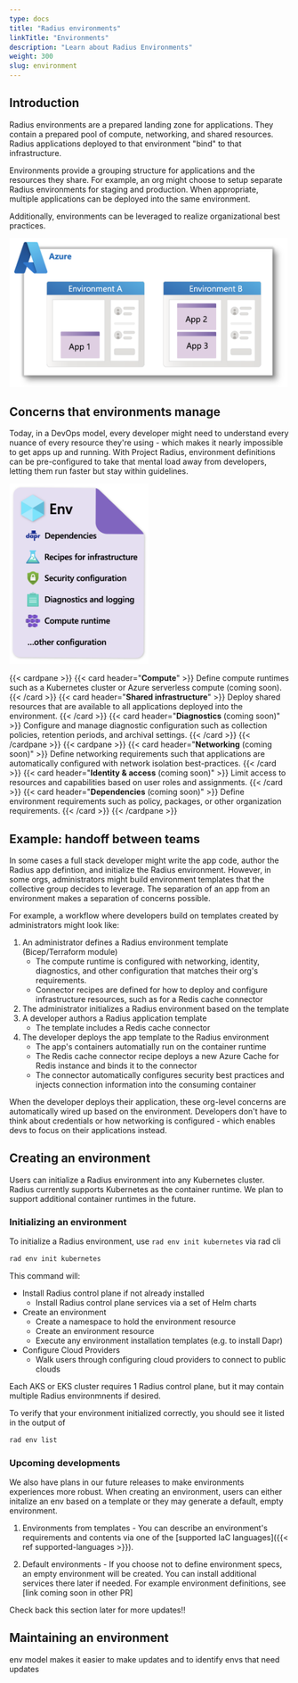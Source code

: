 ```yaml
---
type: docs
title: "Radius environments"
linkTitle: "Environments"
description: "Learn about Radius Environments"
weight: 300
slug: environment
---
```


## Introduction

Radius environments are a prepared landing zone for applications. They contain a prepared pool of compute, networking, and shared resources. Radius applications deployed to that environment "bind" to that infrastructure. 

Environments provide a grouping structure for applications and the resources they share. For example, an org might choose to setup separate Radius environments for staging and production. When appropriate, multiple applications can be deployed into the same environment.

Additionally, environments can be leveraged to realize organizational best practices. 

<img src="env-with-apps-example.png" alt="Diagram of multiple Radius environments deployed to Azure. One environment contains 1 app, the other environment contains multiple apps." width="500" />

## Concerns that environments manage

Today, in a DevOps model, every developer might need to understand every nuance of every resource they're using - which makes it nearly impossible to get apps up and running. With Project Radius, environment definitions can be pre-configured to take that mental load away from developers, letting them run faster but stay within guidelines.

<img src="env-template-example.png" alt="Diagram of the contents of an environment" width="250px" /><br />

{{< cardpane >}}
{{< card header="**Compute**" >}}
Define compute runtimes such as a Kubernetes cluster or Azure serverless compute (coming soon).
{{< /card >}}
{{< card header="**Shared infrastructure**" >}}
Deploy shared resources that are available to all applications deployed into the environment.
{{< /card >}}
{{< card header="**Diagnostics** (coming soon)" >}}
Configure and manage diagnostic configuration such as collection policies, retention periods, and archival settings.
{{< /card >}}
{{< /cardpane >}}
{{< cardpane >}}
{{< card header="**Networking** (coming soon)" >}}
Define networking requirements such that applications are automatically configured with network isolation best-practices.
{{< /card >}}
{{< card header="**Identity & access** (coming soon)" >}}
Limit access to resources and capabilities based on user roles and assignments.
{{< /card >}}
{{< card header="**Dependencies** (coming soon)" >}}
Define environment requirements such as policy, packages, or other organization requirements.
{{< /card >}}
{{< /cardpane >}}

## Example: handoff between teams

In some cases a full stack developer might write the app code, author the Radius app defintion, and initialize the Radius environment. However, in some orgs, administrators might build environment templates that the collective group decides to leverage. The separation of an app from an environment makes a separation of concerns possible.

For example, a workflow where developers build on templates created by administrators might look like: 

1. An administrator defines a Radius environment template (Bicep/Terraform module)
   - The compute runtime is configured with networking, identity, diagnostics, and other configuration that matches their org's requirements.
   - Connector recipes are defined for how to deploy and configure infrastructure resources, such as for a Redis cache connector
1. The administrator initializes a Radius environment based on the template
1. A developer authors a Radius application template
   - The template includes a Redis cache connector
1. The developer deploys the app template to the Radius environment
   - The app's containers automatially run on the container runtime
   - The Redis cache connector recipe deploys a new Azure Cache for Redis instance and binds it to the connector
   - The connector automatically configures security best practices and injects connection information into the consuming container

When the developer deploys their application, these org-level concerns are automatically wired up based on the environment. Developers don't have to think about credentials or how networking is configured - which enables devs to focus on their applications instead.

## Creating an environment

Users can initialize a Radius environment into any Kubernetes cluster. Radius currently supports Kubernetes as the container runtime. We plan to support additional container runtimes in the future.

### Initializing an environment

To initialize a Radius environment, use `rad env init kubernetes` via rad cli

```bash
rad env init kubernetes
```

This command will:

- Install Radius control plane if not already installed
    - Install Radius control plane services via a set of Helm charts 
- Create an environment
    - Create a namespace to hold the environment resource
    - Create an environment resource
    - Execute any environment installation templates (e.g. to install Dapr)
- Configure Cloud Providers
    - Walk users through configuring cloud providers to connect to public clouds

Each AKS or EKS cluster requires 1 Radius control plane, but it may contain multiple Radius environmnents if desired. 

To verify that your environment initialized correctly, you should see it listed in the output of

```bash
rad env list
```

### Upcoming developments

We also have plans in our future releases to make environments experiences more robust. When creating an environment, users can either initalize an env based on a template or they may generate a default, empty environment.

1. Environments from templates - You can describe an environment's requirements and contents via one of the [supported IaC languages]({{< ref supported-languages >}}).

2. Default environments - If you choose not to define environment specs, an empty environment will be created. You can install additional services there later if needed.
    For example environment definitions, see [link coming soon in other PR]
<!-- TODO add that link ^  -->
Check back this section later for more updates!!

## Maintaining an environment

env model makes it easier to make updates and to identify envs that need updates

